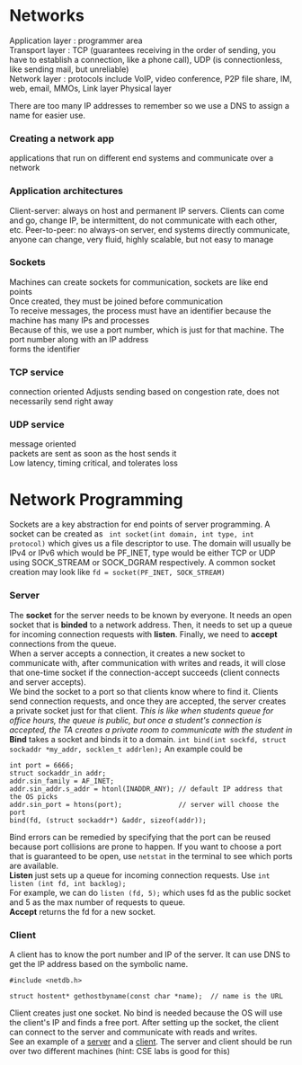 # Networks
Application layer : programmer area  
Transport layer : TCP (guarantees receiving in the order of sending, you have to establish a connection, like a phone call), UDP (is connectionless, like sending mail, but unreliable)  
Network layer : protocols include VoIP, video conference, P2P file share, IM, web, email, MMOs, 
Link layer
Physical layer

There are too many IP addresses to remember so we use a DNS to assign a name for easier use.  

### Creating a network app
applications that run on different end systems and communicate over a network

### Application architectures
Client-server: always on host and permanent IP servers. Clients can come and go, change IP, be intermittent, do not communicate with each other, etc.
Peer-to-peer: no always-on server, end systems directly communicate, anyone can change, very fluid, highly scalable, but not easy to manage

### Sockets
Machines can create sockets for communication, sockets are like end points  
Once created, they must be joined before communication  
To receive messages, the process must have an identifier because the machine has many IPs and processes  
Because of this, we use a port number, which is just for that machine. The port number along with an IP address  
forms the identifier

### TCP service
connection oriented
Adjusts sending based on congestion rate, does not necessarily send right away

### UDP service
message oriented  
packets are sent as soon as the host sends it  
Low latency, timing critical, and tolerates loss

# Network Programming
Sockets are a key abstraction for end points of server programming. A socket can be created as ``` int socket(int domain, int type, int protocol)``` which gives us a file descriptor to use. The domain will usually be IPv4 or IPv6 which would be PF_INET, type would be either TCP or UDP using SOCK_STREAM or SOCK_DGRAM respectively. A common socket creation may look like ```fd = socket(PF_INET, SOCK_STREAM)```

### Server
The **socket** for the server needs to be known by everyone. It needs an open socket that is **binded** to a network address. Then, it needs to set up a queue for incoming connection requests with **listen**. Finally, we need to **accept** connections from the queue.  
When a server accepts a connection, it creates a new socket to communicate with, after communication with writes and reads, it will close that one-time socket if the connection-accept succeeds (client connects and server accepts).  
We bind the socket to a port so that clients know where to find it. Clients send connection requests, and once they are accepted, the server creates a private socket just for that client. 
*This is like when students queue for office hours, the queue is public, but once a student's connection is accepted, the TA creates a private room to communicate with the student in*  
**Bind** takes a socket and binds it to a domain. ```int bind(int sockfd, struct sockaddr *my_addr, socklen_t addrlen);```
An example could be
```
int port = 6666;
struct sockaddr_in addr;
addr.sin_family = AF_INET;
addr.sin_addr.s_addr = htonl(INADDR_ANY); // default IP address that the OS picks
addr.sin_port = htons(port);              // server will choose the port
bind(fd, (struct sockaddr*) &addr, sizeof(addr));
```
Bind errors can be remedied by specifying that the port can be reused because port collisions are prone to happen. If you want to choose a port that is guaranteed to be open, use ```netstat``` in the terminal to see which ports are available.  
**Listen** just sets up a queue for incoming connection requests. Use ```int listen (int fd, int backlog);```  
For example, we can do ```listen (fd, 5);``` which uses fd as the public socket and 5 as the max number of requests to queue.  
**Accept** returns the fd for a new socket. 

### Client
A client has to know the port number and IP of the server. It can use DNS to get the IP address based on the symbolic name. 
```
#include <netdb.h>

struct hostent* gethostbyname(const char *name);  // name is the URL
```
Client creates just one socket. No bind is needed because the OS will use the client's IP and finds a free port. After setting up the socket, the client can connect to the server and communicate with reads and writes.  
See an example of a [server](https://github.com/lukechn99/github-quickstart/blob/master/intro_operating_systems/tcp_server.c) and a [client](https://github.com/lukechn99/github-quickstart/blob/master/intro_operating_systems/tcp_client.c). The server and client should be run over two different machines (hint: CSE labs is good for this)
